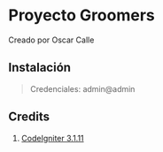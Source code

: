 # Proyecto Groomers
 Creado por Oscar Calle
 
## Instalación
> Credenciales: admin@admin
   
## Credits
1. [CodeIgniter 3.1.11](https://codeigniter.com/)